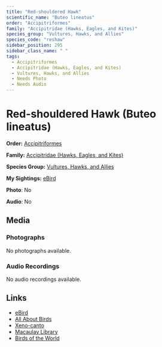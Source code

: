 ```yaml
---
title: "Red-shouldered Hawk"
scientific_name: "Buteo lineatus"
order: "Accipitriformes"
family: "Accipitridae (Hawks, Eagles, and Kites)"
species_group: "Vultures, Hawks, and Allies"
species_code: "reshaw"
sidebar_position: 295
sidebar_class_name: " "
tags: 
  - Accipitriformes
  - Accipitridae (Hawks, Eagles, and Kites)
  - Vultures, Hawks, and Allies
  - Needs Photo
  - Needs Audio
---
```


# Red-shouldered Hawk (Buteo lineatus)

**Order:** [Accipitriformes](/tags/accipitriformes)

**Family:** [Accipitridae (Hawks, Eagles, and Kites)](/tags/accipitridae-hawks-eagles-and-kites)

**Species Group:** [Vultures, Hawks, and Allies](/tags/vultures-hawks-and-allies)

**My Sightings:** [eBird](https://ebird.org/lifelist?r=world&time=life&spp=reshaw)

**Photo**: No 

**Audio**: No

## Media
### Photographs
No photographs available.

### Audio Recordings
No audio recordings available.

## Links
* [eBird](https://ebird.org/species/reshaw) 
* [All About Birds](https://www.allaboutbirds.org/guide/reshaw) 
* [Xeno-canto](https://www.xeno-canto.org/species/buteo-lineatus) 
* [Macaulay Library](https://search.macaulaylibrary.org/catalog?taxonCode=reshaw&sort=rating_rank_desc)
* [Birds of the World](https://birdsoftheworld.org/bow/species/reshaw)
